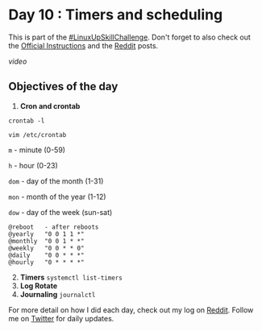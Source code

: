 # Day 10 : Timers and scheduling

This is part of the [#LinuxUpSkillChallenge](../challenges/linux-upskill.html). Don't forget to also check out the [Official Instructions](https://github.com/snori74/linuxupskillchallenge/blob/master/10.md) and the [Reddit](https://www.reddit.com/r/linuxupskillchallenge/) posts.

*video*

## Objectives of the day
1. **Cron and crontab**

```crontab -l```

```vim /etc/crontab```

```m``` - minute (0-59)

```h``` - hour (0-23)

```dom``` - day of the month (1-31)

```mon``` - month of the year (1-12)

```dow``` - day of the week (sun-sat)

```
@reboot   - after reboots
@yearly   "0 0 1 1 *"
@monthly  "0 0 1 * *"
@weekly   "0 0 * * 0"
@daily    "0 0 * * *"
@hourly   "0 * * * *"
```

2. **Timers** ```systemctl list-timers```
3. **Log Rotate**
4. **Journaling** ```journalctl```

For more detail on how I did each day, check out my log on [Reddit](https://www.reddit.com/user/livia2lima). Follow me on [Twitter](https://twitter.com/search?q=%23LinuxUpSkillChallenge%20%40livialimatweets&src=typed_query&f=live) for daily updates.
